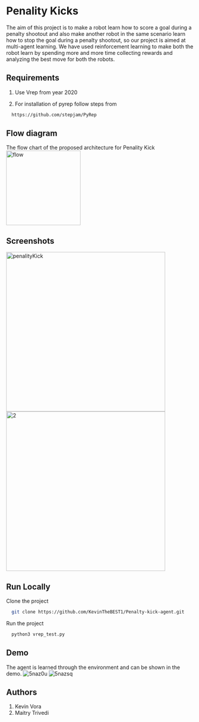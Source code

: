 
# Penality Kicks

The aim of this project is to make a robot learn how to
score a goal during a penalty shootout and also make another
robot in the same scenario learn how to stop the goal during
a penalty shootout, so our project is aimed at multi-agent
learning. We have used reinforcement learning to make both
the robot learn by spending more and more time collecting
rewards and analyzing the best move for both the robots.


## Requirements

1. Use Vrep from year 2020

2. For installation of pyrep follow steps from


```bash
  https://github.com/stepjam/PyRep
```
## Flow diagram
The flow chart of the proposed architecture for Penality Kick
<img width="200" alt="flow" src="https://user-images.githubusercontent.com/74253717/133785953-8bfff763-b30e-4ab9-850d-b3469cf8e57d.PNG">

## Screenshots
<img width="428" alt="penalityKick" src="https://user-images.githubusercontent.com/74253717/133783530-315c15a7-00e8-44a5-9250-0c751694632b.PNG">
<img width="428" alt="2" src="https://user-images.githubusercontent.com/74253717/133784529-0a35c738-6bb7-4954-8238-4b3bdbb483f6.PNG">

  
## Run Locally

Clone the project

```bash
  git clone https://github.com/KevinTheBEST1/Penalty-kick-agent.git
```

Run the project

```bash
  python3 vrep_test.py 
```
  
## Demo
The agent is learned through the environment and can be shown in the demo.
![5naz0u](https://user-images.githubusercontent.com/74253717/133788943-75472d1c-3e7b-41bc-865f-cbc53b0e3955.gif)
![5nazsq](https://user-images.githubusercontent.com/74253717/133788967-39003c4e-96e6-4078-8b81-fdf51af1fdad.gif)

## Authors
1. Kevin Vora
2. Maitry Trivedi

  
